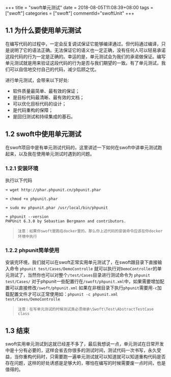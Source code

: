 +++
title = "swoft单元测试"
date = 2018-08-05T11:08:39+08:00
tags = ["swoft"]
categories = ["swoft"]
commentId="swoftUnit"
+++


## 1.1 为什么要使用单元测试
   在编写代码的过程中，一定会反复调试保证它能够编译通过。但代码通过编译，只是说明了它的语法正确。无法保证它的语义也一定正确，没有任何人可以轻易承诺这段代码的行为一定是正确的。幸运的是，单元测试会为我们的承诺做保证。编写单元测试就是用来验证这段代码的行为是否与我们期望的一致。有了单元测试，我们可以自信地交付自己的代码，减少后顾之忧。
   <!--more-->
   
进行单元测试，会带来以下好处:

* 软件质量最简单、最有效的保证；
* 是目标代码最清晰、最有效的文档；
* 可以优化目标代码的设计；
* 是代码重构的保障；
* 是回归测试和持续集成的基石。

## 1.2 swoft中使用单元测试
在swoft项目中是有单元测试代码的，这里讲述一下如何在swoft中讲单元测试跑起来，以及我在使用单元测试时遇到的问题。
### 1.2.1 安装环境
执行以下代码
```
➜ wget http://phar.phpunit.cn/phpunit.phar

➜ chmod +x phpunit.phar

➜ sudo mv phpunit.phar /usr/local/bin/phpunit

➜ phpunit --version
PHPUnit 6.3.0 by Sebastian Bergmann and contributors.
```

> `注意：如果你swoft是跑在docker里的，那么你上述代码的安装命令应该在你docker环境中执行`

### 1.2.2 phpunit简单使用
安装完环境，我们就可以在swoft正常实用单元测试了，在swoft跟目录下直接输入命令
```phpunit test/Cases/DemoControlle```
就可以执行对`DemoController`的单元测试了，当然你也可以对整个`/test/Cases`目录进行测试命令为
```phpunit test/Cases/```
对于phpunit一些配置行在`/swoft/phpunit.xml`中，如果需要增加配置可以直接修改`/swoft/phpunit.xml`
如果在非根目录下执行`phpunit`需要用`-c`加载配置文件才可以正常使用如：`phpunit -c phpunit.xml test/Cases/DemoControlle`

> `注意：在写单元测试的时候测试类必须继承\Swoft\Test\AbstractTestCase class`

## 1.3 结束
swoft实用单元测试到这就已经差不多了，最后我想说一点，单元测试在日常开发中是十分有必要的，这样会省去你很多的测试时间，测试代码一次书写，永久受益，当你重构代码时，只需要跑一遍单元测试就可以知道就可以知道重构代码是否存在问题，这样的好处诱惑是足够大的，哪怕在编写的时候需要废一点时间，也是值得的。
